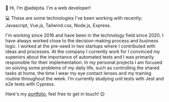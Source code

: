 👋 Hi, I’m @adejota. I'm a web developer!

💻 These are some technologies I've been working with recently: Javascript, Vue.js, Tailwind.css, Node.js, Express.

I'm working since 2016 and have been in the technology field since 2020. I have always worked close to the decision-making process and business logic.
I worked at the pre-seed in two startups where I contributed with ideas and processes. At the company I currently work for I convinced my superiors about the importance of automated tests and I was primarily responsible for their implementation.
In my personal projects I am focused on solving some problems of my daily life, such as controlling the shared tasks at home, the time I wear my eye contact lenses and my training routine throughout the week.
I’m currently studying unit tests with Jest and e2e tests with Cypress.

Here's my [portfolio](https://adejota-portfolio.netlify.app/), feel free to get in touch! 😉
